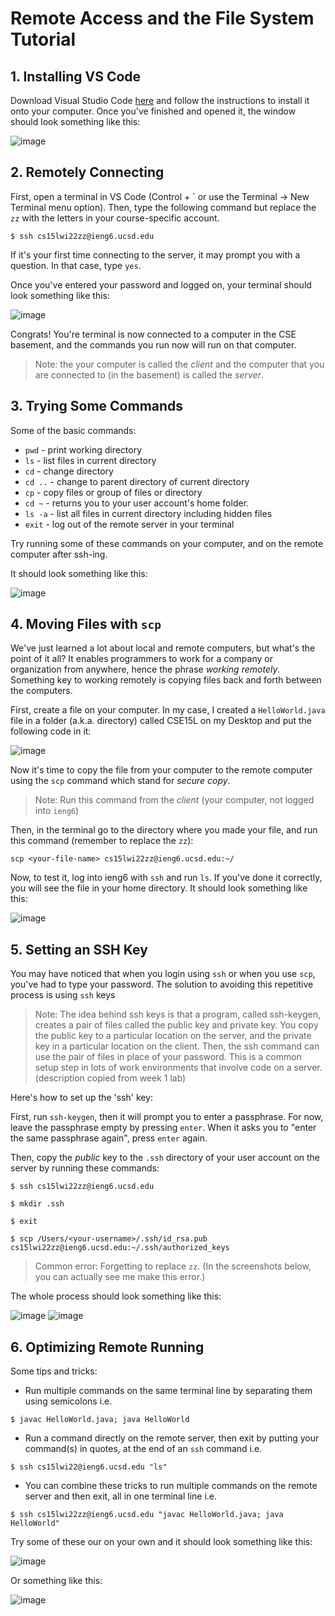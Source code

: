 # Remote Access and the File System Tutorial

## 1. Installing VS Code
Download Visual Studio Code [here](https://code.visualstudio.com/) and follow the instructions to install it onto your computer. Once you've finished and opened it, the window should look something like this:

![image](VS-Code-opened.png)

## 2. Remotely Connecting
First, open a terminal in VS Code (Control + \` or use the Terminal → New Terminal menu option). Then, type the following command but replace the `zz` with the letters in your course-specific account.

`$ ssh cs15lwi22zz@ieng6.ucsd.edu`

If it's your first time connecting to the server, it may prompt you with a question. In that case, type `yes`.

Once you've entered your password and logged on, your terminal should look something like this: 

![image](remotely-connecting.png)

Congrats! You're terminal is now connected to a computer in the CSE basement, and the commands you run now will run on that computer. 

> Note: the your computer is called the *client* and the computer that you are connected to (in the basement) is called the *server*.

## 3. Trying Some Commands
Some of the basic commands:

* `pwd` - print working directory
* `ls` - list files in current directory
* `cd` - change directory 
* `cd ..` - change to parent directory of current directory
* `cp` - copy files or group of files or directory
* `cd ~` - returns you to your user account's home folder.
* `ls -a` - list all files in current directory including hidden files
* `exit` - log out of the remote server in your terminal

Try running some of these commands on your computer, and on the remote computer after ssh-ing.

It should look something like this:

![image](trying-some-commands.png)

## 4. Moving Files with `scp`
We've just learned a lot about local and remote computers, but what's the point of it all? It enables programmers to work for a company or organization from anywhere, hence the phrase *working remotely*. Something key to working remotely is copying files back and forth between the computers.

First, create a file on your computer. In my case, I created a `HelloWorld.java` file in a folder (a.k.a. directory) called CSE15L on my Desktop and put the following code in it:

![image](hello-world-screenshot.png)

Now it's time to copy the file from your computer to the remote computer using the `scp` command which stand for *secure copy*.

> Note: Run this command from the *client* (your computer, not logged into `ieng6`)

Then, in the terminal go to the directory where you made your file, and run this command (remember to replace the `zz`):

`scp <your-file-name> cs15lwi22zz@ieng6.ucsd.edu:~/`

Now, to test it, log into ieng6 with `ssh` and run `ls`. If you've done it correctly, you will see the file in your home directory. It should look something like this:

![image](copying-file-to-server.png)

## 5. Setting an SSH Key
You may have noticed that when you login using `ssh` or when you use `scp`, you've had to type your password. The solution to avoiding this repetitive process is using `ssh` keys  

 > Note: The idea behind ssh keys is that a program, called ssh-keygen, creates a pair of files called the public key and private key. You copy the public key to a particular location on the server, and the private key in a particular location on the client. Then, the ssh command can use the pair of files in place of your password. This is a common setup step in lots of work environments that involve code on a server. (description copied from week 1 lab)

Here's how to set up the 'ssh' key: 

First, run `ssh-keygen`, then it will prompt you to enter a passphrase. For now, leave the passphrase empty by pressing `enter`. When it asks you to "enter the same passphrase again", press `enter` again.

Then, copy the *public* key to the `.ssh` directory of your user account on the server by running these commands: 

`$ ssh cs15lwi22zz@ieng6.ucsd.edu`

`$ mkdir .ssh`

`$ exit`

`$ scp /Users/<your-username>/.ssh/id_rsa.pub cs15lwi22zz@ieng6.ucsd.edu:~/.ssh/authorized_keys`

> Common error: Forgetting to replace `zz`. (In the screenshots below, you can actually see me make this error.)

The whole process should look something like this: 

![image](creating-ssh-key-1.png)
![image](creating-ssh-key-2.png)

## 6. Optimizing Remote Running
Some tips and tricks:
* Run multiple commands on the same terminal line by separating them using semicolons i.e.

`$ javac HelloWorld.java; java HelloWorld`

* Run a command directly on the remote server, then exit by putting your command(s) in quotes, at the end of an `ssh` command i.e.

`$ ssh cs15lwi22@ieng6.ucsd.edu "ls"`

* You can combine these tricks to run multiple commands on the remote server and then exit, all in one terminal line i.e.

`$ ssh cs15lwi22zz@ieng6.ucsd.edu "javac HelloWorld.java; java HelloWorld"`

 Try some of these our on your own and it should look something like this:

 ![image](optimizing-remote-running-1.png)

 Or something like this:

 ![image](optimizing-remote-running-2.png)



